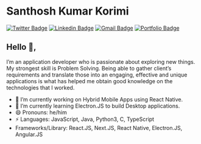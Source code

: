 # Santhosh Kumar Korimi  
[![Twitter Badge](https://img.shields.io/badge/-@QSanthosh-1ca0f1?style=flat-square&labelColor=1ca0f1&logo=twitter&logoColor=white&link=https://twitter.com/QSanthosh)](https://twitter.com/QSanthosh) [![Linkedin Badge](https://img.shields.io/badge/-santhosh-korimi?style=flat-square&logo=Linkedin&logoColor=white&link=https://www.linkedin.com/in/santhosh-korimi//)](https://www.linkedin.com/in/santhosh-korimi/)
[![Gmail Badge](https://img.shields.io/badge/-santhoshkumarnaresh@gmail.com-c14438?style=flat-square&logo=Gmail&logoColor=white&link=mailto:santhoshkumarnaresh@gmail.com)](mailto:santhoshkumarnaresh@gmail.com)
[![Portfolio Badge](https://img.shields.io/badge/-https://korimi.in-orange?style=flat-square&logo=html5&logoColor=white&link=https://korimi.in)](https://korimi.in)

## Hello 👋, 
I’m an application developer who is passionate about exploring new things. My strongest skill is Problem Solving. Being able to gather client’s requirements and translate those into an engaging, effective and unique applications is what has helped me obtain good knowledge on the technologies that I worked.

- 🔭 I’m currently working on Hybrid Mobile Apps using React Native.
- 🌱 I’m currently learning Electron.JS to build Desktop applications.
- 😄 Pronouns: he/him
-  ⚡ Languages: JavaScript, Java, Python3, C, TypeScript
-    Frameworks/Library: React.JS, Next.JS, React Native, Electron.JS, Angular.JS
